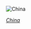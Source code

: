 
![China](https://www.gstatic.com/prettyearth/assets/full/1068.jpg)

*[China](https://www.google.com/maps/@36.180008,100.8078,14z/data=!3m1!1e3)*
